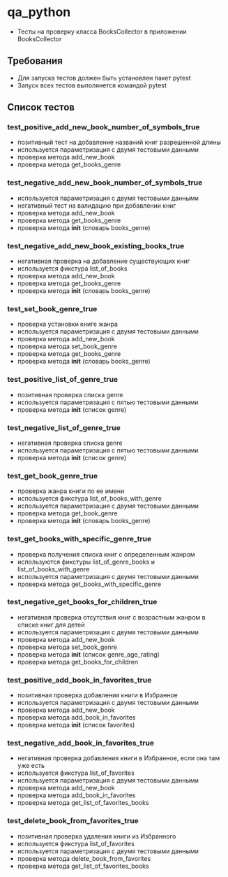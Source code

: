 # qa_python
- Тесты на проверку класса BooksCollector в приложении BooksCollector

## Требования
- Для запуска тестов должен быть установлен пакет pytest
- Запуск всех тестов выполянется командой pytest

## Список тестов

### test_positive_add_new_book_number_of_symbols_true
- позитивный тест на добавление названий книг разрешенной длины
- используется параметризация с двумя тестовыми данными 
- проверка метода add_new_book
- проверка метода get_books_genre

### test_negative_add_new_book_number_of_symbols_true
- используется параметризация с двумя тестовыми данными
- негативный тест на валидацию при добавлении книг
- проверка метода add_new_book
- проверка метода get_books_genre
- проверка метода __init__ (словарь books_genre)

### test_negative_add_new_book_existing_books_true
- негативная проверка на добавление существующих книг
- используется фикстура list_of_books
- проверка метода add_new_book
- проверка метода get_books_genre
- проверка метода __init__ (словарь books_genre)

### test_set_book_genre_true
- проверка установки книге жанра
- используется параметризация с двумя тестовыми данными
- проверка метода add_new_book
- проверка метода set_book_genre
- проверка метода get_books_genre
- проверка метода __init__ (словарь books_genre)

### test_positive_list_of_genre_true
- позитивная проверка списка genre
- используется параметризация с пятью тестовыми данными
- проверка метода __init__ (список genre)

### test_negative_list_of_genre_true
- негативная проверка списка genre
- используется параметризация с пятью тестовыми данными
- проверка метода __init__ (список genre)

### test_get_book_genre_true
- проверка жанра книги по ее имени
- используется фикстура list_of_books_with_genre
- используется параметризация с двумя тестовыми данными
- проверка метода get_book_genre
- проверка метода __init__ (словарь books_genre)

### test_get_books_with_specific_genre_true
- проверка получения списка книг с определенным жанром
- используются фикстуры list_of_genre_books и list_of_books_with_genre
- используется параметризация с двумя тестовыми данными
- проверка метода get_books_with_specific_genre

### test_negative_get_books_for_children_true
- негативная проверка отсутствия книг с возрастным жанром в списке книг для детей
- используется параметризация с двумя тестовыми данными
- проверка метода add_new_book
- проверка метода set_book_genre
- проверка метода __init__ (список genre_age_rating)
- проверка метода get_books_for_children

### test_positive_add_book_in_favorites_true
- позитивная проверка добавления книги в Избранное
- используется параметризация с двумя тестовыми данными
- проверка метода add_new_book
- проверка метода add_book_in_favorites
- проверка метода __init__ (список favorites)

### test_negative_add_book_in_favorites_true
- негативная проверка добавления книги в Избранное, если она там уже есть
- используется фикстура list_of_favorites
- используется параметризация с двумя тестовыми данными
- проверка метода add_new_book
- проверка метода add_book_in_favorites
- проверка метода get_list_of_favorites_books

### test_delete_book_from_favorites_true
- позитивная проверка удаления книги из Избранного
- используется фикстура list_of_favorites
- используется параметризация с двумя тестовыми данными
- проверка метода delete_book_from_favorites
- проверка метода get_list_of_favorites_books